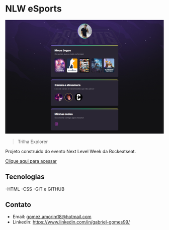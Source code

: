 # NLW eSports 

![preview](./.github/preview.png)
> Trilha Explorer

Projeto construído do evento Next Level Week da Rockeatseat.

[Clique aqui para acessar](https://gabrielgomes99.github.io/nlw-esports/)

## Tecnologias

-HTML
-CSS
-GIT e GITHUB

## Contato

- Email: gomez.amorim18@hotmail.com 
- Linkedin: https://www.linkedin.com/in/gabriel-gomes99/